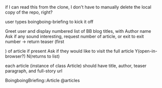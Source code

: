 if I can read this from the clone, I don't have to manually delete the local copy of the repo, right?


user types boingboing-briefing to kick it off

Greet user and display numbered list of BB blog titles, with Author name
Ask if any sound interesting, request number of article, or exit to exit
  number -> return teaser (first <p>) of article if present
    Ask if they would like to visit the full article
      Y(open-in-browser?)
      N(returns to list)

each article (instance of class Article) should have title, author, teaser paragraph, and full-story url

BoingboingBriefing::Article
  @articles
